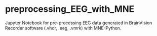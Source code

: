 # preprocessing_EEG_with_MNE
Jupyter Notebook for pre-processing EEG data generated in BrainVision Recorder software (.vhdr, .eeg, .vmrk) with MNE-Python.
